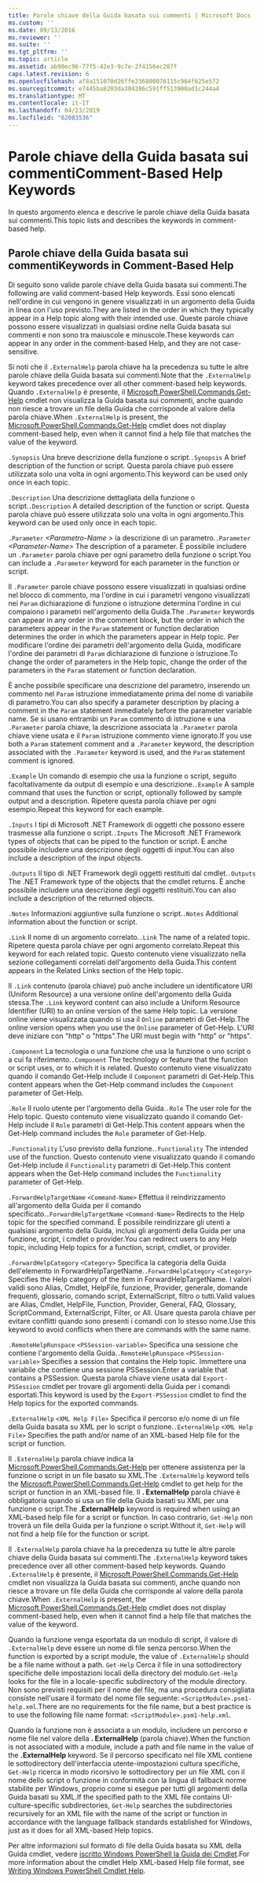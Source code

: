 ```yaml
---
title: Parole chiave della Guida basata sui commenti | Microsoft Docs
ms.custom: ''
ms.date: 09/13/2016
ms.reviewer: ''
ms.suite: ''
ms.tgt_pltfrm: ''
ms.topic: article
ms.assetid: ab90ec96-77f5-42e3-9c7e-2f4156ec207f
caps.latest.revision: 6
ms.openlocfilehash: af8a151070d26ffe236800076115c964f625e572
ms.sourcegitcommit: e7445ba8203da304286c591ff513900ad1c244a4
ms.translationtype: MT
ms.contentlocale: it-IT
ms.lasthandoff: 04/23/2019
ms.locfileid: "62083536"
---
```

# <a name="comment-based-help-keywords"></a><span data-ttu-id="2ff3d-102">Parole chiave della Guida basata sui commenti</span><span class="sxs-lookup"><span data-stu-id="2ff3d-102">Comment-Based Help Keywords</span></span>

<span data-ttu-id="2ff3d-103">In questo argomento elenca e descrive le parole chiave della Guida basata sui commenti.</span><span class="sxs-lookup"><span data-stu-id="2ff3d-103">This topic lists and describes the keywords in comment-based help.</span></span>

## <a name="keywords-in-comment-based-help"></a><span data-ttu-id="2ff3d-104">Parole chiave della Guida basata sui commenti</span><span class="sxs-lookup"><span data-stu-id="2ff3d-104">Keywords in Comment-Based Help</span></span>

<span data-ttu-id="2ff3d-105">Di seguito sono valide parole chiave della Guida basata sui commenti.</span><span class="sxs-lookup"><span data-stu-id="2ff3d-105">The following are valid comment-based Help keywords.</span></span> <span data-ttu-id="2ff3d-106">Essi sono elencati nell'ordine in cui vengono in genere visualizzati in un argomento della Guida in linea con l'uso previsto.</span><span class="sxs-lookup"><span data-stu-id="2ff3d-106">They are listed in the order in which they typically appear in a Help topic along with their intended use.</span></span> <span data-ttu-id="2ff3d-107">Queste parole chiave possono essere visualizzati in qualsiasi ordine nella Guida basata sui commenti e non sono tra maiuscole e minuscole.</span><span class="sxs-lookup"><span data-stu-id="2ff3d-107">These keywords can appear in any order in the comment-based Help, and they are not case-sensitive.</span></span>

<span data-ttu-id="2ff3d-108">Si noti che il `.ExternalHelp` parola chiave ha la precedenza su tutte le altre parole chiave della Guida basata sui commenti.</span><span class="sxs-lookup"><span data-stu-id="2ff3d-108">Note that the `.ExternalHelp` keyword takes precedence over all other comment-based help keywords.</span></span> <span data-ttu-id="2ff3d-109">Quando `.ExternalHelp` è presente, il [Microsoft.PowerShell.Commands.Get-Help](/dotnet/api/Microsoft.PowerShell.Commands.Get-Help) cmdlet non visualizza la Guida basata sui commenti, anche quando non riesce a trovare un file della Guida che corrisponde al valore della parola chiave.</span><span class="sxs-lookup"><span data-stu-id="2ff3d-109">When `.ExternalHelp` is present, the [Microsoft.PowerShell.Commands.Get-Help](/dotnet/api/Microsoft.PowerShell.Commands.Get-Help) cmdlet does not display comment-based help, even when it cannot find a help file that matches the value of the keyword.</span></span>

<span data-ttu-id="2ff3d-110">`.Synopsis` Una breve descrizione della funzione o script.</span><span class="sxs-lookup"><span data-stu-id="2ff3d-110">`.Synopsis` A brief description of the function or script.</span></span> <span data-ttu-id="2ff3d-111">Questa parola chiave può essere utilizzata solo una volta in ogni argomento.</span><span class="sxs-lookup"><span data-stu-id="2ff3d-111">This keyword can be used only once in each topic.</span></span>

<span data-ttu-id="2ff3d-112">`.Description` Una descrizione dettagliata della funzione o script.</span><span class="sxs-lookup"><span data-stu-id="2ff3d-112">`.Description` A detailed description of the function or script.</span></span> <span data-ttu-id="2ff3d-113">Questa parola chiave può essere utilizzata solo una volta in ogni argomento.</span><span class="sxs-lookup"><span data-stu-id="2ff3d-113">This keyword can be used only once in each topic.</span></span>

<span data-ttu-id="2ff3d-114">`.Parameter` *\<Parametro-Name >* la descrizione di un parametro.</span><span class="sxs-lookup"><span data-stu-id="2ff3d-114">`.Parameter` *\<Parameter-Name>* The description of a parameter.</span></span> <span data-ttu-id="2ff3d-115">È possibile includere un `.Parameter` parola chiave per ogni parametro della funzione o script.</span><span class="sxs-lookup"><span data-stu-id="2ff3d-115">You can include a `.Parameter` keyword for each parameter in the function or script.</span></span>

<span data-ttu-id="2ff3d-116">Il `.Parameter` parole chiave possono essere visualizzati in qualsiasi ordine nel blocco di commento, ma l'ordine in cui i parametri vengono visualizzati nei `Param` dichiarazione di funzione o istruzione determina l'ordine in cui compaiono i parametri nell'argomento della Guida.</span><span class="sxs-lookup"><span data-stu-id="2ff3d-116">The `.Parameter` keywords can appear in any order in the comment block, but the order in which the parameters appear in the `Param` statement or function declaration determines the order in which the parameters appear in Help topic.</span></span> <span data-ttu-id="2ff3d-117">Per modificare l'ordine dei parametri dell'argomento della Guida, modificare l'ordine dei parametri di `Param` dichiarazione di funzione o istruzione.</span><span class="sxs-lookup"><span data-stu-id="2ff3d-117">To change the order of parameters in the Help topic, change the order of the parameters in the `Param` statement or function declaration.</span></span>

<span data-ttu-id="2ff3d-118">È anche possibile specificare una descrizione del parametro, inserendo un commento nel `Param` istruzione immediatamente prima del nome di variabile di parametro.</span><span class="sxs-lookup"><span data-stu-id="2ff3d-118">You can also specify a parameter description by placing a comment in the `Param` statement immediately before the parameter variable name.</span></span> <span data-ttu-id="2ff3d-119">Se si usano entrambi un `Param` commento di istruzione e una `.Parameter` parola chiave, la descrizione associata la `.Parameter` parola chiave viene usata e il `Param` istruzione commento viene ignorato.</span><span class="sxs-lookup"><span data-stu-id="2ff3d-119">If you use both a `Param` statement comment and a `.Parameter` keyword, the description associated with the `.Parameter` keyword is used, and the `Param` statement comment is ignored.</span></span>

<span data-ttu-id="2ff3d-120">`.Example` Un comando di esempio che usa la funzione o script, seguito facoltativamente da output di esempio e una descrizione.</span><span class="sxs-lookup"><span data-stu-id="2ff3d-120">`.Example` A sample command that uses the function or script, optionally followed by sample output and a description.</span></span> <span data-ttu-id="2ff3d-121">Ripetere questa parola chiave per ogni esempio.</span><span class="sxs-lookup"><span data-stu-id="2ff3d-121">Repeat this keyword for each example.</span></span>

<span data-ttu-id="2ff3d-122">`.Inputs` I tipi di Microsoft .NET Framework di oggetti che possono essere trasmesse alla funzione o script.</span><span class="sxs-lookup"><span data-stu-id="2ff3d-122">`.Inputs` The Microsoft .NET Framework types of objects that can be piped to the function or script.</span></span> <span data-ttu-id="2ff3d-123">È anche possibile includere una descrizione degli oggetti di input.</span><span class="sxs-lookup"><span data-stu-id="2ff3d-123">You can also include a description of the input objects.</span></span>

<span data-ttu-id="2ff3d-124">`.Outputs` Il tipo di .NET Framework degli oggetti restituiti dal cmdlet.</span><span class="sxs-lookup"><span data-stu-id="2ff3d-124">`.Outputs` The .NET Framework type of the objects that the cmdlet returns.</span></span> <span data-ttu-id="2ff3d-125">È anche possibile includere una descrizione degli oggetti restituiti.</span><span class="sxs-lookup"><span data-stu-id="2ff3d-125">You can also include a description of the returned objects.</span></span>

<span data-ttu-id="2ff3d-126">`.Notes` Informazioni aggiuntive sulla funzione o script.</span><span class="sxs-lookup"><span data-stu-id="2ff3d-126">`.Notes` Additional information about the function or script.</span></span>

<span data-ttu-id="2ff3d-127">`.Link` Il nome di un argomento correlato.</span><span class="sxs-lookup"><span data-stu-id="2ff3d-127">`.Link` The name of a related topic.</span></span> <span data-ttu-id="2ff3d-128">Ripetere questa parola chiave per ogni argomento correlato.</span><span class="sxs-lookup"><span data-stu-id="2ff3d-128">Repeat this keyword for each related topic.</span></span> <span data-ttu-id="2ff3d-129">Questo contenuto viene visualizzato nella sezione collegamenti correlati dell'argomento della Guida.</span><span class="sxs-lookup"><span data-stu-id="2ff3d-129">This content appears in the Related Links section of the Help topic.</span></span>

<span data-ttu-id="2ff3d-130">Il `.Link` contenuto (parola chiave) può anche includere un identificatore URI (Uniform Resource) a una versione online dell'argomento della Guida stessa.</span><span class="sxs-lookup"><span data-stu-id="2ff3d-130">The `.Link` keyword content can also include a Uniform Resource Identifier (URI) to an online version of the same Help topic.</span></span> <span data-ttu-id="2ff3d-131">La versione online viene visualizzata quando si usa il `Online` parametri di Get-Help.</span><span class="sxs-lookup"><span data-stu-id="2ff3d-131">The online version opens when you use the `Online` parameter of Get-Help.</span></span> <span data-ttu-id="2ff3d-132">L'URI deve iniziare con "http" o "https".</span><span class="sxs-lookup"><span data-stu-id="2ff3d-132">The URI must begin with "http" or "https".</span></span>

<span data-ttu-id="2ff3d-133">`.Component` La tecnologia o una funzione che usa la funzione o uno script o a cui fa riferimento.</span><span class="sxs-lookup"><span data-stu-id="2ff3d-133">`.Component` The technology or feature that the function or script uses, or to which it is related.</span></span> <span data-ttu-id="2ff3d-134">Questo contenuto viene visualizzato quando il comando Get-Help include il `Component` parametri di Get-Help.</span><span class="sxs-lookup"><span data-stu-id="2ff3d-134">This content appears when the Get-Help command includes the `Component` parameter of Get-Help.</span></span>

<span data-ttu-id="2ff3d-135">`.Role` Il ruolo utente per l'argomento della Guida.</span><span class="sxs-lookup"><span data-stu-id="2ff3d-135">`.Role` The user role for the Help topic.</span></span> <span data-ttu-id="2ff3d-136">Questo contenuto viene visualizzato quando il comando Get-Help include il `Role` parametri di Get-Help.</span><span class="sxs-lookup"><span data-stu-id="2ff3d-136">This content appears when the Get-Help command includes the `Role` parameter of Get-Help.</span></span>

<span data-ttu-id="2ff3d-137">`.Functionality` L'uso previsto della funzione.</span><span class="sxs-lookup"><span data-stu-id="2ff3d-137">`.Functionality` The intended use of the function.</span></span> <span data-ttu-id="2ff3d-138">Questo contenuto viene visualizzato quando il comando Get-Help include il `Functionality` parametri di Get-Help.</span><span class="sxs-lookup"><span data-stu-id="2ff3d-138">This content appears when the Get-Help command includes the `Functionality` parameter of Get-Help.</span></span>

<span data-ttu-id="2ff3d-139">`.ForwardHelpTargetName` `<Command-Name>` Effettua il reindirizzamento all'argomento della Guida per il comando specificato.</span><span class="sxs-lookup"><span data-stu-id="2ff3d-139">`.ForwardHelpTargetName` `<Command-Name>` Redirects to the Help topic for the specified command.</span></span> <span data-ttu-id="2ff3d-140">È possibile reindirizzare gli utenti a qualsiasi argomento della Guida, inclusi gli argomenti della Guida per una funzione, script, i cmdlet o provider.</span><span class="sxs-lookup"><span data-stu-id="2ff3d-140">You can redirect users to any Help topic, including Help topics for a function, script, cmdlet, or provider.</span></span>

<span data-ttu-id="2ff3d-141">`.ForwardHelpCategory` `<Category>` Specifica la categoria della Guida dell'elemento in ForwardHelpTargetName.</span><span class="sxs-lookup"><span data-stu-id="2ff3d-141">`.ForwardHelpCategory` `<Category>` Specifies the Help category of the item in ForwardHelpTargetName.</span></span> <span data-ttu-id="2ff3d-142">I valori validi sono Alias, Cmdlet, HelpFile, funzione, Provider, generale, domande frequenti, glossario, comando script, ExternalScript, filtro o tutti.</span><span class="sxs-lookup"><span data-stu-id="2ff3d-142">Valid values are Alias, Cmdlet, HelpFile, Function, Provider, General, FAQ, Glossary, ScriptCommand, ExternalScript, Filter, or All.</span></span> <span data-ttu-id="2ff3d-143">Usare questa parola chiave per evitare conflitti quando sono presenti i comandi con lo stesso nome.</span><span class="sxs-lookup"><span data-stu-id="2ff3d-143">Use this keyword to avoid conflicts when there are commands with the same name.</span></span>

<span data-ttu-id="2ff3d-144">`.RemoteHelpRunspace` `<PSSession-variable>` Specifica una sessione che contiene l'argomento della Guida.</span><span class="sxs-lookup"><span data-stu-id="2ff3d-144">`.RemoteHelpRunspace` `<PSSession-variable>` Specifies a session that contains the Help topic.</span></span> <span data-ttu-id="2ff3d-145">Immettere una variabile che contiene una sessione PSSession.</span><span class="sxs-lookup"><span data-stu-id="2ff3d-145">Enter a variable that contains a PSSession.</span></span> <span data-ttu-id="2ff3d-146">Questa parola chiave viene usata dal `Export-PSSession` cmdlet per trovare gli argomenti della Guida per i comandi esportati.</span><span class="sxs-lookup"><span data-stu-id="2ff3d-146">This keyword is used by the `Export-PSSession` cmdlet to find the Help topics for the exported commands.</span></span>

<span data-ttu-id="2ff3d-147">`.ExternalHelp` `<XML Help File>` Specifica il percorso e/o nome di un file della Guida basata su XML per lo script o funzione.</span><span class="sxs-lookup"><span data-stu-id="2ff3d-147">`.ExternalHelp` `<XML Help File>` Specifies the path and/or name of an XML-based Help file for the script or function.</span></span>

<span data-ttu-id="2ff3d-148">Il `.ExternalHelp` parola chiave indica la [Microsoft.PowerShell.Commands.Get-Help](/dotnet/api/Microsoft.PowerShell.Commands.Get-Help) per ottenere assistenza per la funzione o script in un file basato su XML.</span><span class="sxs-lookup"><span data-stu-id="2ff3d-148">The `.ExternalHelp` keyword tells the [Microsoft.PowerShell.Commands.Get-Help](/dotnet/api/Microsoft.PowerShell.Commands.Get-Help) cmdlet to get help for the script or function in an XML-based file.</span></span> <span data-ttu-id="2ff3d-149">Il **. ExternalHelp** parola chiave è obbligatoria quando si usa un file della Guida basati su XML per una funzione o script.</span><span class="sxs-lookup"><span data-stu-id="2ff3d-149">The **.ExternalHelp** keyword is required when using an XML-based help file for a script or function.</span></span> <span data-ttu-id="2ff3d-150">In caso contrario, `Get-Help` non troverà un file della Guida per la funzione o script.</span><span class="sxs-lookup"><span data-stu-id="2ff3d-150">Without it, `Get-Help` will not find a help file for the function or script.</span></span>

<span data-ttu-id="2ff3d-151">Il `.ExternalHelp` parola chiave ha la precedenza su tutte le altre parole chiave della Guida basata sui commenti.</span><span class="sxs-lookup"><span data-stu-id="2ff3d-151">The `.ExternalHelp` keyword takes precedence over all other comment-based help keywords.</span></span> <span data-ttu-id="2ff3d-152">Quando `.ExternalHelp` è presente, il [Microsoft.PowerShell.Commands.Get-Help](/dotnet/api/Microsoft.PowerShell.Commands.Get-Help) cmdlet non visualizza la Guida basata sui commenti, anche quando non riesce a trovare un file della Guida che corrisponde al valore della parola chiave.</span><span class="sxs-lookup"><span data-stu-id="2ff3d-152">When `.ExternalHelp` is present, the [Microsoft.PowerShell.Commands.Get-Help](/dotnet/api/Microsoft.PowerShell.Commands.Get-Help) cmdlet does not display comment-based help, even when it cannot find a help file that matches the value of the keyword.</span></span>

<span data-ttu-id="2ff3d-153">Quando la funzione venga esportata da un modulo di script, il valore di `.ExternalHelp` deve essere un nome di file senza percorso.</span><span class="sxs-lookup"><span data-stu-id="2ff3d-153">When the function is exported by a script module, the value of `.ExternalHelp` should be a file name without a path.</span></span> <span data-ttu-id="2ff3d-154">`Get-Help` Cerca il file in una sottodirectory specifiche delle impostazioni locali della directory del modulo.</span><span class="sxs-lookup"><span data-stu-id="2ff3d-154">`Get-Help` looks for the file in a locale-specific subdirectory of the module directory.</span></span> <span data-ttu-id="2ff3d-155">Non sono previsti requisiti per il nome del file, ma una procedura consigliata consiste nell'usare il formato del nome file seguente: `<ScriptModule>.psm1-help.xml`.</span><span class="sxs-lookup"><span data-stu-id="2ff3d-155">There are no requirements for the file name, but a best practice is to use the following file name format: `<ScriptModule>.psm1-help.xml`.</span></span>

<span data-ttu-id="2ff3d-156">Quando la funzione non è associata a un modulo, includere un percorso e nome file nel valore della **. ExternalHelp** (parola chiave).</span><span class="sxs-lookup"><span data-stu-id="2ff3d-156">When the function is not associated with a module, include a path and file name in the value of the **.ExternalHelp** keyword.</span></span> <span data-ttu-id="2ff3d-157">Se il percorso specificato nel file XML contiene le sottodirectory dell'interfaccia utente-impostazioni cultura specifiche, `Get-Help` ricerca in modo ricorsivo le sottodirectory per un file XML con il nome dello script o funzione in conformità con la lingua di fallback norme stabilite per Windows, proprio come si esegue per tutti gli argomenti della Guida basati su XML.</span><span class="sxs-lookup"><span data-stu-id="2ff3d-157">If the specified path to the XML file contains UI-culture-specific subdirectories, `Get-Help` searches the subdirectories recursively for an XML file with the name of the script or function in accordance with the language fallback standards established for Windows, just as it does for all XML-based Help topics.</span></span>

<span data-ttu-id="2ff3d-158">Per altre informazioni sul formato di file della Guida basata su XML della Guida cmdlet, vedere [iscritto Windows PowerShell la Guida dei Cmdlet](./writing-help-for-windows-powershell-cmdlets.md).</span><span class="sxs-lookup"><span data-stu-id="2ff3d-158">For more information about the cmdlet Help XML-based Help file format, see [Writing Windows PowerShell Cmdlet Help](./writing-help-for-windows-powershell-cmdlets.md).</span></span>